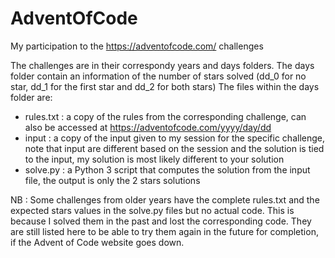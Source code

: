 # AdventOfCode
My participation to the https://adventofcode.com/ challenges

The challenges are in their correspondy years and days folders.
The days folder contain an information of the number of stars solved (dd_0 for no star, dd_1 for the first star and dd_2 for both stars)
The files within the days folder are:
- rules.txt : a copy of the rules from the corresponding challenge, can also be accessed at https://adventofcode.com/yyyy/day/dd
- input : a copy of the input given to my session for the specific challenge, note that input are different based on the session and the solution is tied to the input, my solution is most likely different to your solution
- solve.py : a Python 3 script that computes the solution from the input file, the output is only the 2 stars solutions

NB : Some challenges from older years have the complete rules.txt and the expected stars values in the solve.py files but no actual code. This is because I solved them in the past and lost the corresponding code. They are still listed here to be able to try them again in the future for completion, if the Advent of Code website goes down.
